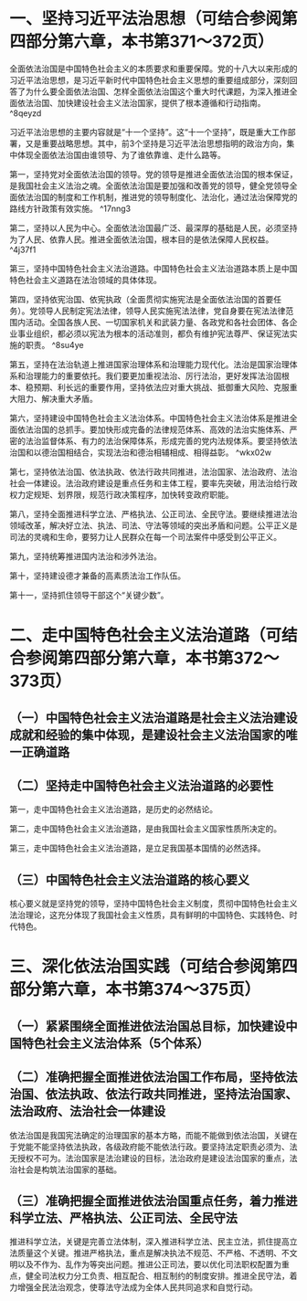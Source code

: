 # 一、坚持习近平法治思想（可结合参阅第四部分第六章，本书第371～372页）
全面依法治国是中国特色社会主义的本质要求和重要保障。党的十八大以来形成的习近平法治思想，是习近平新时代中国特色社会主义思想的重要组成部分，深刻回答了为什么要全面依法治国、怎样全面依法治国这个重大时代课题，为深入推进全面依法治国、加快建设社会主义法治国家，提供了根本遵循和行动指南。 ^8qeyzd

习近平法治思想的主要内容就是“十一个坚持”。这“十一个坚持”，既是重大工作部署，又是重要战略思想。其中，前3个坚持是习近平法治思想指明的政治方向，集中体现全面依法治国由谁领导、为了谁依靠谁、走什么路等。

第一，坚持党对全面依法治国的领导。党的领导是推进全面依法治国的根本保证，是我国社会主义法治之魂。全面依法治国是要加强和改善党的领导，健全党领导全面依法治国的制度和工作机制，推进党的领导制度化、法治化，通过法治保障党的路线方针政策有效实施。 ^17nng3

第二，坚持以人民为中心。全面依法治国最广泛、最深厚的基础是人民，必须坚持为了人民、依靠人民。推进全面依法治国，根本目的是依法保障人民权益。 ^4j37f1

第三，坚持中国特色社会主义法治道路。中国特色社会主义法治道路本质上是中国特色社会主义道路在法治领域的具体体现。

第四，坚持依宪治国、依宪执政（全面贯彻实施宪法是全面依法治国的首要任务）。党领导人民制定宪法法律，领导人民实施宪法法律，党自身要在宪法法律范围内活动。全国各族人民、一切国家机关和武装力量、各政党和各社会团体、各企业事业组织，都必须以宪法为根本的活动准则，都负有维护宪法尊严、保证宪法实施的职责。 ^8su4ye

第五，坚持在法治轨道上推进国家治理体系和治理能力现代化。法治是国家治理体系和治理能力的重要依托。我们要更加重视法治、厉行法治，更好发挥法治固根本、稳预期、利长远的重要作用，坚持依法应对重大挑战、抵御重大风险、克服重大阻力、解决重大矛盾。

第六，坚持建设中国特色社会主义法治体系。中国特色社会主义法治体系是推进全面依法治国的总抓手。要加快形成完备的法律规范体系、高效的法治实施体系、严密的法治监督体系、有力的法治保障体系，形成完善的党内法规体系。要坚持依法治国和以德治国相结合，实现法治和德治相辅相成、相得益彰。 ^wkx02w

第七，坚持依法治国、依法执政、依法行政共同推进，法治国家、法治政府、法治社会一体建设。法治政府建设是重点任务和主体工程，要率先突破，用法治给行政权力定规矩、划界限，规范行政决策程序，加快转变政府职能。

第八，坚持全面推进科学立法、严格执法、公正司法、全民守法。要继续推进法治领域改革，解决好立法、执法、司法、守法等领域的突出矛盾和问题。公平正义是司法的灵魂和生命，要努力让人民群众在每一个司法案件中感受到公平正义。

第九，坚持统筹推进国内法治和涉外法治。

第十，坚持建设德才兼备的高素质法治工作队伍。

第十一，坚持抓住领导干部这个“关键少数”。

# 二、走中国特色社会主义法治道路（可结合参阅第四部分第六章，本书第372～373页）
## （一）中国特色社会主义法治道路是社会主义法治建设成就和经验的集中体现，是建设社会主义法治国家的唯一正确道路
## （二）坚持走中国特色社会主义法治道路的必要性
第一，走中国特色社会主义法治道路，是历史的必然结论。

第二，走中国特色社会主义法治道路，是由我国社会主义国家性质所决定的。

第三，走中国特色社会主义法治道路，是立足我国基本国情的必然选择。
## （三）中国特色社会主义法治道路的核心要义
核心要义就是坚持党的领导，坚持中国特色社会主义制度，贯彻中国特色社会主义法治理论，这充分体现了我国社会主义性质，具有鲜明的中国特色、实践特色、时代特色。
# 三、深化依法治国实践（可结合参阅第四部分第六章，本书第374～375页）
## （一）紧紧围绕全面推进依法治国总目标，加快建设中国特色社会主义法治体系（5个体系）
## （二）准确把握全面推进依法治国工作布局，坚持依法治国、依法执政、依法行政共同推进，坚持法治国家、法治政府、法治社会一体建设
依法治国是我国宪法确定的治理国家的基本方略，而能不能做到依法治国，关键在于党能不能坚持依法执政，各级政府能不能依法行政。要坚持法定职责必须为、法无授权不可为。法治国家是法治建设的目标，法治政府是建设法治国家的重点，法治社会是构筑法治国家的基础。
## （三）准确把握全面推进依法治国重点任务，着力推进科学立法、严格执法、公正司法、全民守法
推进科学立法，关键是完善立法体制，深入推进科学立法、民主立法，抓住提高立法质量这个关键。推进严格执法，重点是解决执法不规范、不严格、不透明、不文明以及不作为、乱作为等突出问题。推进公正司法，要以优化司法职权配置为重点，健全司法权力分工负责、相互配合、相互制约的制度安排。推进全民守法，着力增强全民法治观念，使尊法守法成为全体人民共同追求和自觉行动。